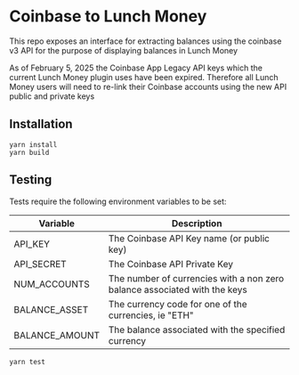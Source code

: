 # Coinbase to Lunch Money

This repo exposes an interface for extracting balances using the coinbase v3 API for the purpose of displaying balances in Lunch Money

As of February 5, 2025 the Coinbase App Legacy API keys which the current Lunch Money plugin uses have been expired.  Therefore all Lunch Money users will need to re-link their Coinbase accounts using the new API public and private keys

## Installation
```
yarn install
yarn build
```

## Testing
Tests require the following environment variables to be set:

| Variable                 | Description                                                          |
| ------------------------ | -------------------------------------------------------------------- |
| API_KEY                  | The Coinbase API Key name (or public key)                            |
| API_SECRET               | The Coinbase API Private Key                                         |
| NUM_ACCOUNTS             | The number of currencies with a non zero balance associated with the keys |
| BALANCE_ASSET            | The currency code for one of the currencies, ie "ETH"                |
| BALANCE_AMOUNT           | The balance associated with the specified currency                   |

```
yarn test
```


